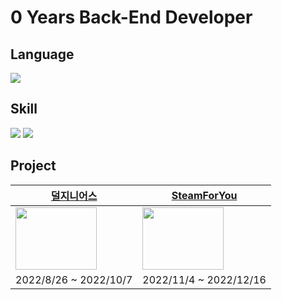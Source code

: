 # 0 Years Back-End Developer

## Language
<img src="https://img.shields.io/badge/javascript-F7DF1E?style=for-the-badge&logo=javascript&logoColor=white">

## Skill
<img src="https://img.shields.io/badge/node.js-339933?style=for-the-badge&logo=Node.js&logoColor=white"> <img src="https://img.shields.io/badge/express-000000?style=for-the-badge&logo=express&logoColor=white">

## Project

|[덜지니어스](https://github.com/cesdea/THER_GEINUS_GAME_develop_BE/blob/develop/README.md)|[SteamForYou](https://github.com/SteamReviewSearch)|
|---|---|
|[<img src="https://github.com/cesdea/cesdea/blob/main/image/THER_GENIUS.png" width="130" height="100">](https://github.com/cesdea/THER_GEINUS_GAME_develop_BE/blob/develop/README.md)|[<img src="https://github.com/cesdea/cesdea/blob/main/image/steamforyou.png" width="130" height="100">](https://github.com/SteamReviewSearch)|
|2022/8/26 ~ 2022/10/7|2022/11/4 ~ 2022/12/16|
